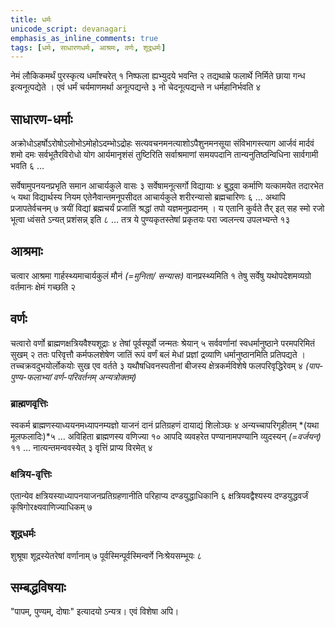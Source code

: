 ```yaml
---    
title: धर्मः  
unicode_script: devanagari  
emphasis_as_inline_comments: true  
tags: [धर्मः, साधारणधर्मः, आश्रमः, वर्णः, शूद्रधर्मः]
--- 
```


नेमं लौकिकमर्थं पुरस्कृत्य धर्मांश्चरेत् १ निष्फला ह्यभ्युदये भवन्ति २ तद्यथाम्रे फलार्थे निर्मिते छाया गन्ध इत्यनूत्पद्येते । एवं धर्मं चर्यमाणमर्था अनूत्पद्यन्ते ३ नो चेदनूत्पद्यन्ते न धर्महानिर्भवति ४

## साधारण-धर्माः
अक्रोधोऽहर्षोऽरोषोऽलोभोऽमोहोऽदम्भोऽद्रोहः सत्यवचनमनत्याशोऽपैशुनमनसूया संविभागस्त्याग आर्जवं मार्दवं शमो दमः सर्वभूतैरविरोधो योग आर्यमानृशंसं तुष्टिरिति सर्वाश्रमाणां समयपदानि तान्यनुतिष्ठन्विधिना सार्वगामी भवति ६ … 

सर्वेषामुपनयनप्रभृति समान आचार्यकुले वासः ३ सर्वेषामनूत्सर्गो विद्यायाः ४ बुद्ध्वा कर्माणि यत्कामयेत तदारभेत ५ यथा विद्यार्थस्य नियम एतेनैवान्तमनूपसीदत आचार्यकुले शरीरन्यासो ब्रह्मचारिणः ६ … अथापि प्रजापतेर्वचनम् ७ त्रयीं विद्यां ब्रह्मचर्यं प्रजातिं श्रद्धां तपो यज्ञमनुप्रदानम् । य एतानि कुर्वते तैर् इत् सह स्मो रजो भूत्वा ध्वंसते ऽन्यत् प्रशंसन्न् इति ८ … तत्र ये पुण्यकृतस्तेषां प्रकृतयः परा ज्वलन्त्य उपलभ्यन्ते १३ 

## आश्रमाः
चत्वार आश्रमा गार्हस्थ्यमाचार्यकुलं मौनं *(=मुनिता/ सन्यासः)* वानप्रस्थ्यमिति १ तेषु सर्वेषु यथोपदेशमव्यग्रो वर्तमानः क्षेमं गच्छति २ 

## वर्णः
चत्वारो वर्णो ब्राह्मणक्षत्रियवैश्यशूद्राः ४ तेषां पूर्वस्पूर्वो जन्मतः श्रेयान् ५
सर्ववर्णानां स्वधर्मानुष्ठाने परमपरिमितं सुखम् २ ततः परिवृत्तौ कर्मफलशेषेण जातिं रूपं वर्णं बलं मेधां प्रज्ञां द्रव्याणि धर्मानुष्ठानमिति प्रतिपद्यते । तच्चक्रवदुभयोर्लोकयोः सुख एव वर्तते ३ यथौषधिवनस्पतीनां बीजस्य क्षेत्रकर्मविशेषे फलपरिवृद्धिरेवम् ४ 
*(पाप-पुण्य-फलाभ्यां वर्ण-परिवर्तनम् अन्यत्रोक्तम्)*

### ब्राह्मणवृत्तिः
स्वकर्म ब्राह्मणस्याध्ययनमध्यापनम्यज्ञो याजनं दानं प्रतिग्रहणं दायाद्यं शिलोञ्छः ४ अन्यच्चापरिगृहीतम् *(यथा मूलफलादिः)*५  … अविहिता ब्राह्मणस्य वणिज्या १० आपदि व्यवहरेत पण्यानामपण्यानि व्युदस्यन् *(=वर्जयन्)* ११ …  नात्यन्तमन्ववस्येत् ३ वृत्तिं प्राप्य विरमेत् ४ 

### क्षत्रिय-वृत्तिः
एतान्येव क्षत्रियस्याध्यापनयाजनप्रतिग्रहणानीति परिहाप्य दण्डयुद्धाधिकानि ६ क्षत्रियवद्वैश्यस्य दण्डयुद्धवर्जं कृषिगोरक्ष्यवाणिज्याधिकम् ७ 

### शूद्रधर्मः
शुश्रूषा शूद्रस्येतरेषां वर्णानाम् ७ पूर्वस्मिन्पूर्वस्मिन्वर्णे निःश्रेयसम्भूयः ८

## सम्बद्धविषयाः
"पापम्, पुण्यम्, दोषाः" इत्यादयो ऽन्यत्र। एवं विशेषा अपि।

